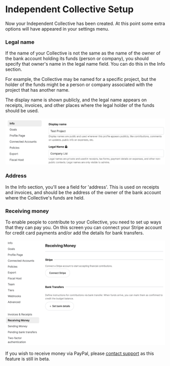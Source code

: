 # Independent Collective Setup

Now your Independent Collective has been created. At this point some extra options will have appeared in your settings menu.

### Legal name

If the name of your Collective is not the same as the name of the owner of the bank account holding its funds (person or company), you should specify that owner's name in the legal name field. You can do this in the Info section. 

For example, the Collective may be named for a specific project, but the holder of the funds might be a person or company associated with the project that has another name.

The display name is shown publicly, and the legal name appears on receipts, invoices, and other places where the legal holder of the funds should be used.

![](../.gitbook/assets/screen-shot-2021-09-30-at-2.47.23-pm.png)

### Address

In the Info section, you'll see a field for 'address'. This is used on receipts and invoices, and should be the address of the owner of the bank account where the Collective's funds are held.

### Receiving money

To enable people to contribute to your Collective, you need to set up ways that they can pay you. On this screen you can connect your Stripe account for credit card payments and/or add the details for bank transfers.

![](../.gitbook/assets/screen-shot-2021-09-30-at-2.43.14-pm.png)

If you wish to receive money via PayPal, please [contact support](mailto:support@opencollective.com) as this feature is still in beta.

